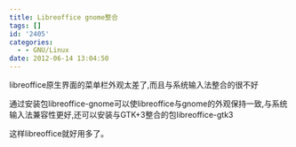 ```yaml
---
title: Libreoffice gnome整合
tags: []
id: '2405'
categories:
  - - GNU/Linux
date: 2012-06-14 13:04:50
---
```


libreoffice原生界面的菜单栏外观太差了,而且与系统输入法整合的很不好
<!-- more -->
通过安装包libreoffice-gnome可以使libreoffice与gnome的外观保持一致,与系统输入法兼容性更好,还可以安装与GTK+3整合的包libreoffice-gtk3

这样libreoffice就好用多了。